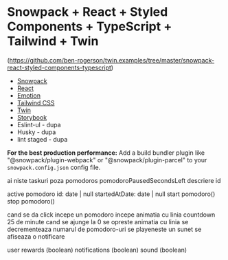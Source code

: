 # Snowpack + React + Styled Components + TypeScript + Tailwind + Twin 
(https://github.com/ben-rogerson/twin.examples/tree/master/snowpack-react-styled-components-typescript)

- [Snowpack](https://www.snowpack.dev/)
- [React](https://reactjs.org/)
- [Emotion](https://emotion.sh/docs/introduction)
- [Tailwind CSS](https://tailwindcss.com/)
- [Twin](https://github.com/ben-rogerson/twin.macro)
- [Storybook](https://storybook.js.org/docs/react/get-started/introduction) 
- Eslint-ul - dupa
- Husky - dupa
- lint staged - dupa

**For the best production performance:** Add a build bundler plugin like "@snowpack/plugin-webpack" or "@snowpack/plugin-parcel" to your `snowpack.config.json` config file.


ai niste taskuri
	poza
	pomodoros
    pomodoroPausedSecondsLeft
	descriere
    id

active pomodoro
    id: date | null
    startedAtDate: date | null
    start pomodoro()
    stop pomodoro()

cand se da click incepe un pomodoro
	incepe animatia cu linia
	countdown 25 de minute
	cand se ajunge la 0 
		se opreste animatia cu linia
		se decrementeaza numarul de pomodoro-uri
		se playeneste un sunet
		se afiseaza o notificare

user 
	rewards (boolean)
	notifications (boolean)
	sound (boolean)


